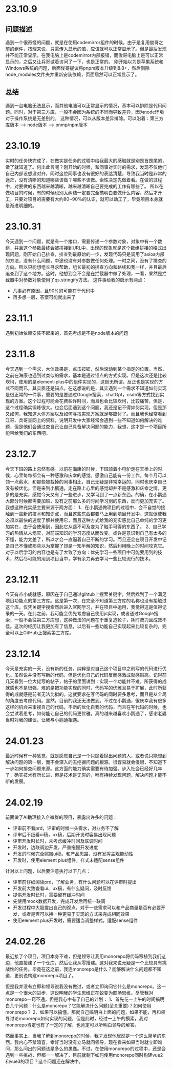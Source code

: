 # 23.10.9
## 问题描述
遇到一个很奇怪的问题，就是在使用codemirror组件的时候，由于是复用俊哥之前的组件，按理来说，只需传入显示的值，应该就可以正常显示了。但是最后发现并不能正常显示，在我电脑上是codemirror内部报错，而俊哥电脑上是可以正常显示的，之后又让兵哥试着访问了一下，也是正常的。
刚开始以为是苹果系统和Windows系统的问题，后面俊哥提议将pnpm版本升级到8.8+，然后删除node_modules文件夹并重新安装依赖，页面居然可以正常显示了。
## 总结
遇到一台电脑无法显示，而其他电脑可以正常显示的情况，基本可以排除是代码问题。同时，对于第三方库，一般不会因为系统的不同而导致差异，因为node环境对于操作系统是无差别的。
这种情况，可以从版本差异排除。可以沿着：第三方库版本 --> node版本 --> pnmp/npm版本

# 23.10.19
实时的任务快完成了，在做实是任务的过程中给我最大的感触就是别畏首畏尾的，做了就知道了。何出此言呢？刚开始的时候，和同事对实时的需求，发现不仅他们自己内部设想没对齐，同时这位同事也没有很好的表达清楚，导致我当时是非常的迷茫，没有清晰的知道哪些该做？哪些不该做。索性决定先做着看。在做的过程中，对要做的东西越来越清晰，越来越清晰自己要完成的工作有哪些了。
所以在做项目的时候，有的时候也别太纠结一定要完全搞明白要做什么内容，然后才开工，只要对项目的需要有大约80~90%的认识，就可以动工了，毕竟项目本身就是渐进明细的。

# 23.10.31
今天遇到一个问题，就是有一个接口，需要传递一个参数对象，对象中有一个数组，并且这个参数最终会被拼接到URL中，出现的现象就是这个数组拼接的格式出现问题。刚开始自己排查，排查到最原始的一步，发现代码只是调用了axios内部的方法，没有什么问题，中途也没有对参数做任何处理。一时之间，没有了排查的方向。所以只能想组长寻求帮助，组长最初的排查方向和路线和我一样，并且最后追查到了这个地方。这时，他想到会不会是在拦截器中做了处理，一看，果然是拦截器中对参数对象使用了qs.stringify方法。
这件事给我的启示有两点：
* 凡事必有原因，且90%的可能在于代码中
* 再多想一层，答案可能就出来了

# 23.11.1
遇到初始依赖安装不起来的，首先考虑是不是node版本的问题

# 23.11.8
今天遇到一个需求，大体效果是，点击按钮，然后滚动到某个指定的位置。当然，之前在海康也遇到过类似的需求，基本是通过锚点的方式实现。但是这次还是比较坎坷，使用的是element-plus中的组件实现的，这倒无所谓，反正也是实现的方式不同而已，其实质还是锚点。在这想说的是，其实遇到一个需求不知道如何实现是很正常的一件事，重要的是要通过Google搜索，chatGpt，csdn等方式找到实现的方案。这个过程可能会花费些许时间，而且也会比较坎坷，比较痛苦，但是，这个过程确实锻炼很大。也会后面遇到这个问题，我还是记不得如何实现，但是那又如何，我知道大体方案以及如何寻找实现方案就足够应付了。而且我也经常看到江哥、兵哥查网上的资料，说明开发中大家经常会遇到一些不知道如何解决的难题，但是他们会通过查自己让自己具备解决问题的能力，我想，这才是一个项目所能带给我们的东西吧。

# 23.12.7
今天下班的路上忽然有感。以前在海康的时候，下班骑着小电驴走在天桥上的时候，心里每每都会有一种感激和庆幸的感觉。感激自己能有一份工作，每个月可以领一点薪水，和那些被裁掉的同事相比，自己无疑是非常幸运的，同时也庆幸自己没有被优化。但是来到小鹅通，走在路上心里的感觉却并不是感激和庆幸之情，更多的是充实，感觉今天又有了一些进步，又学习到了一点新东西。的确，在小鹅通大部分时候都需要加班，没有之前那么多的时间学习别的东西，反而更加充实了。
我想这种充实感主要来源于两方面：
1、在小鹅通做项目的过程中，会不自觉的接触到一些新的技术和知识点，而且这些东西都要马上用到项目开发中，这就促使我必须以最快的速度了解并使用它，而且这种方式给我的充实感比自己单纯的学习更加实在，由于会使用到，因此它从遥不可及变为了触手可得的东西了。
2、自己学习的热情从未熄灭，对前端知识的学习态度从而改变。或许是意识到自己有太多的不懂，能力太差了，所以才会一直逼着自己不断的学习。而且还会在项目开发中记录自己不懂或那些以为掌握了却是一知半解的知识，然后利用晚上的时间攻克它。
对于以后学习的内容也是有了大致了方向：优先学习一些项目中可能要用到的技术，然后尽可能的用到项目当中，学有余力再去学习一些比较流行的技术。   

# 23.12.11
今天有点小成就感，原因在于自己通过gihtub上搜索关键字，然后找到了一个满足项目功能点的第三方库。这是第一次，在完全不知道第三方库的名称也没有接触过这个库，仅凭关键字搜索然后进入官网学习，并在项目中运用，我觉得这是值得记录的一天。在此之前，我可能会优先考虑自己使用js实现，或者通过Google搜索，一般不会往第三方库想，这种做法的问题在于重复造轮子，耗时费力且成效不佳。这次的经历让我更加有了信息，以后有一些功能自己实现起来比较复杂的，完全可以上GitHub上搜索第三方库。

# 23.12.14
今天是充实的一天，没有新的任务，纯粹是对自己这个项目中之前写的代码进行优化。虽然说并没有写新的代码，但是优化自己的代码反而感激成就感贼高。记得前几天看到一位大佬写的帖子，帖子的里面讲到：实现一个功能并不难，所获得的成就感也不是很强，难的是把功能实现的同时，代码写的优雅且易于扩展，此时所获得的成就感是前者无法比拟的。这就要求在写代码的同时要多思考，而且是从全局的角度去考虑代码。显然，目前的我还无法做到。不过在小鹅通，很庆幸我有很多这样的机会来审视自己的代码，不断的优化自我的代码，而且在写代码的时候，也会尝试着思考，如何能让自己的代码更优雅。真的越来越喜欢小鹅通了，感谢老婆当时对我的建议，让我与小鹅通相遇。

# 24.01.23
最近时候有一种感觉，就是感觉自己是一个只顾着抛出问题的人，或者说只能想到解决问题的第一层，而不会深入的去挖掘问题的根源。很容易就会傻眼，不知道下一步如何排查问题来源。这方面的能力确实需要有待加强。步入社会已经好几年了，确实技术有所长进，但是技术是无穷的，唯有持续发现问题，解决问题才能不断的发展。

# 24.02.19
前面做了AI助理接入企微群的项目，暴露出许多的问题：
* 评审前不看prd，评审的时候一头雾水，对业务不了解
* 评审后不细看ui稿，ux稿，后期开发时容易出现问题
* 评审开发时长时，未考虑缓冲时间及联调时间
* 开发时，边联调边开发，严重拖慢开发进度
* 开发的时候完全照搬ui稿，和产品思路，没有发挥主观能动性
* 开发时，使用element plus组件，样式未适配sense组件

针对以上问题，以后要注意执行以下几点：

* 评审前仔细阅读prd，了解业务，有什么问题可以在评审时提出
* 开发前大致查看ui、ux稿，有什么疑问，及时反馈
* 提供开发时长时，需要留有缓冲时间
* 先使用mock数据开发，完成开发后再统一联调
* 开发过程中大胆提出自己的观点，对于一些需求可以和产品商量是否有必要开发，或者是否可以换一种更易于实现的方式来完成相同效果
* 使用element plus开发时，需要适当调整样式，适配sense组件

# 24.02.26
最近接了个项目，项目本身不难，但是领导让我用monorepo将代码移植到我们这边，他直接建了一个仓库，然后让我从零搭建。这对我来说无疑是一个比较具有挑战性的任务。毕竟在这之前，我连monorepo是什么？能够解决什么问题都不知道，更别说构建monorepo项目了。

但是我并没有立即和领导说我没有做过，或者立即询问它什么是monorepo。这一点是一个很大的进步，这说明我的学生思维正在蜕变为职场思维。尽管我对monorepo一窍不通，但是我心中有了自己的计划：
1、首先花一上午的时间搞明白几个问题：什么是monorepo？它能解决什么问题(至关重要)？如何使用monorepo？
2、如果可以搞懂，那就自己搞明白上面的问题，如果不能，再和领导讨论monorepo如何实现的问题，但是此时，经过一上午的摸索，我对monorepo肯定也有了一定的了解，也肯定可以听明白领导的解答。

然而事实上，当我了解到monorepo的时候，我才发现他居然是一个这么简单的东西。我内心不禁暗喜，幸好当时没有立马就问领导，现在看来如果当时就立即询问，那么问出的问题该是多么的愚蠢。不过，在使用monorepo的过程中，还是会遇到一些挑战，但都一一解决了，目前就剩下如何使用monorepo同时构建vue2和vue3的项目？这个问题还在解决中。